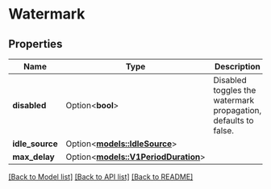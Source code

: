 # Watermark

## Properties

Name | Type | Description | Notes
------------ | ------------- | ------------- | -------------
**disabled** | Option<**bool**> | Disabled toggles the watermark propagation, defaults to false. | [optional]
**idle_source** | Option<[**models::IdleSource**](IdleSource.md)> |  | [optional]
**max_delay** | Option<[**models::V1PeriodDuration**](v1.Duration.md)> |  | [optional]

[[Back to Model list]](../README.md#documentation-for-models) [[Back to API list]](../README.md#documentation-for-api-endpoints) [[Back to README]](../README.md)


